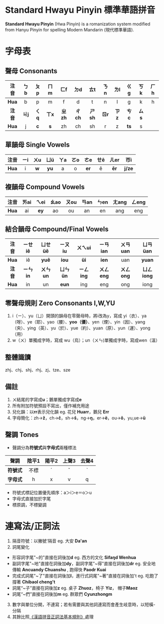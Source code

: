 # Standard Hwayu Pinyin 標準華語拼音
**Standard Hwayu Pinyin** (Hwa Pinyin) is a romanization system modified from Hanyu Pinyin for spelling Modern Mandarin (現代標準華語).
# 字母表
## 聲母 Consonants
|**注音**|ㄅb|ㄆp|ㄇm|ㄈf|ㄉd|ㄊt|ㄋn|ㄌl|ㄍg|ㄎk|ㄏh|
|:----:|:----:|:----:|:----:|:----:|:----:|:----:|:----:|:----:|:----:|:----:|:----:|
|**Hua**|b|p|m|f|d|t|n|l|g|k|h|
|**注音**|**ㄐj**|**ㄑq**|**ㄒx**|**ㄓzh**|**ㄔch**|**ㄕsh**|**ㄖr**|**ㄗz**|**ㄘc**|**ㄙs**|
|**Hua**|j|**c**|**s**|zh|ch|sh|r|z|**ts**|s|

## 單韻母 Single Vowels
|**注音**|ㄧi|ㄨu|ㄩü|ㄚa|ㄛo|ㄜe|ㄝê|ㄦer|帀i
|:----:|:----:|:----:|:----:|:----:|:----:|:----:|:----:|:----:|:----:|
|**Hua**|i|**w**|**yu**|a|o|**er**|ê|**êr**|**j/ze**

## 複韻母 Compound Vowels
|**注音**|ㄞai|ㄟei|ㄠao|ㄡou|ㄢan|ㄣen|ㄤang|ㄥeng|
|:----:|:----:|:----:|:----:|:----:|:----:|:----:|:----:|:----:|
|**Hua**|ai|**ey**|ao|ou|an|en|ang|eng

## 結合韻母 Compound/Final Vowels
|**注音**|ㄧㄝiê|ㄩㄝüê|ㄧㄡiu|ㄨㄟui|ㄧㄢian|ㄨㄢuan|ㄩㄢüan|
|:----:|:----:|:----:|:----:|:----:|:----:|:----:|:----:|
|**Hua**|iê|**yuê**|**iou**|**üi**|**ien**|uan|**yuan**|
|**注音**|**ㄧㄣin**|**ㄨㄣun**|**ㄩㄣün**|**ㄧㄥing**|**ㄨㄥeng**|**ㄨㄥong**|**ㄩㄥiong**
|**Hua**|in|un|**eun**|ing|eng|ong|iong|

## 零聲母規則 Zero Consonants I,W,YU
1. i（ㄧ）、yu（ㄩ）開頭的韻母在零聲母時，將i改為y，寫成 yi（衣）、ya（呀）、ye（耶）、yao（腰）、**yoo（優）**、yen（煙）、yin（因）、yang（央）、ying（英）、yu（於）、yue（約）、yuan（原）、yun（運）、yong（用）
2. w（ㄨ）單獨成字時，寫成 wu（烏）；un（ㄨㄣ)單獨成字時，寫成wen（溫）

## 整體識讀
zhj、chj、shj、rhj、zj、tze、sze

## 備註
1. ㄨ結尾的字寫成**u**；鵝單獨成字寫成**e**
2. 所有附加符號預設不寫出，僅作補充用途
3. 兒化韻：以**rr**表示兒化韻 eg. 花兒 **Huarr**，鵝兒 **Err**
4. 字母簡化：zh→**ẑ**，ch→**ĉ**，sh→**ŝ**，ng→**ŋ**，er→**ë**，ou→**ô**，yu,ue→**ü**

## 聲調 Tones
* 聲調分為**符號式**與**字母式**兩種標法

|**聲調**|陰平1|陽平2|上聲3|去聲4
|:----:|:----:|:----:|:----:|:----:|
|**符號式**|不標|ˊ|ˇ|ˋ|
|**字母式**|h|x|v|q|

* 符號式標記位置優先順序：a＞i＞e＝o＞u
* 字母式直接加於字尾
* 標原調，不標變調

# 連寫法/正詞法
1. 隔音符號：以撇號'隔音 eg. 大安 **Da'an**
2. 詞尾變化
* 形容詞字尾"~的"直接在詞後加**d** eg. 西方的文化 **Sifaŋd Wenhua**
* 副詞字尾"~地"直接在詞後加**dy**，副詞字尾"~得"直接在詞後加**dr** eg. 安全地傳輸 **Ancuandy Chuanshu** , 跑得快 **Paodr Kuai**
* 完成式詞尾"~了"直接在詞後加**l**，進行式詞尾"~著"直接在詞後加't
eg. 吃飽了撐著 **Chibaol cheng't**
* 詞尾“~子”直接在詞後加**z** eg. 桌子 **Zhuoz**，椅子 **Yiz**， 帽子**Maoz**
* 詞尾“~們”直接在詞後加**m** eg. 群眾們 **Cyunzhongm**
3. 數字與單位分開，不連寫；若有需要與其他詞連寫而會產生岐意時，以短橫-分隔
4. 其餘比照[《漢語拼音正詞法基本規則》](http://www.pinyin.info/rules/pinyinrules.html)處理
